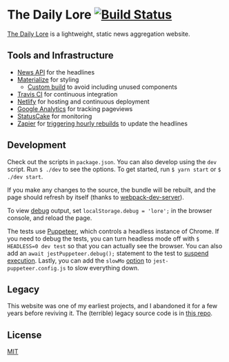 # The Daily Lore [![Build Status](https://travis-ci.org/dguo/dailylore.svg?branch=master)](https://travis-ci.org/dguo/dailylore)

[The Daily Lore](https://www.dailylore.com/) is a lightweight, static news
aggregation website.

## Tools and Infrastructure

* [News API](https://newsapi.org) for the headlines
* [Materialize](http://materializecss.com) for styling
    * [Custom build](https://github.com/dguo/dailylore/blob/master/styles.scss)
      to avoid including unused components
* [Travis CI](https://travis-ci.org/) for continuous integration
* [Netlify](https://www.netlify.com/) for hosting and continuous deployment
* [Google Analytics](https://www.google.com/analytics/) for tracking pageviews
* [StatusCake](https://www.statuscake.com/) for monitoring
* [Zapier](https://zapier.com/) for [triggering hourly rebuilds](https://zapier.com/apps/schedule/integrations/webhook/2845/send-a-webhook-post-request-on-a-daily-schedule) to update the headlines

## Development

Check out the scripts in `package.json`. You can also develop using the `dev`
script. Run `$ ./dev` to see the options. To get started, run `$ yarn start` or
`$ ./dev start`.

If you make any changes to the source, the bundle will be rebuilt, and the page
should refresh by itself (thanks to
[webpack-dev-server](https://webpack.github.io/docs/webpack-dev-server.html)).

To view [debug](https://github.com/visionmedia/debug#browser-support) output,
set `localStorage.debug = 'lore';` in the browser console, and reload the page.

The tests use [Puppeteer](https://github.com/GoogleChrome/puppeteer), which
controls a headless instance of Chrome. If you need to debug the tests, you can
turn headless mode off with `$ HEADLESS=0 dev test` so that you can actually
see the browser. You can also add an `await jestPuppeteer.debug();` statement
to the test to [suspend
execution](https://github.com/smooth-code/jest-puppeteer#put-in-debug-mode).
Lastly, you can add the `slowMo`
[option](https://github.com/GoogleChrome/puppeteer#debugging-tips) to
`jest-puppeteer.config.js` to slow everything down.

## Legacy

This website was one of my earliest projects, and I abandoned it for a few
years before reviving it. The (terrible) legacy source code is in [this
repo](https://github.com/dguo/headlines).

## License

[MIT](https://github.com/dguo/dailylore/blob/master/LICENSE)
